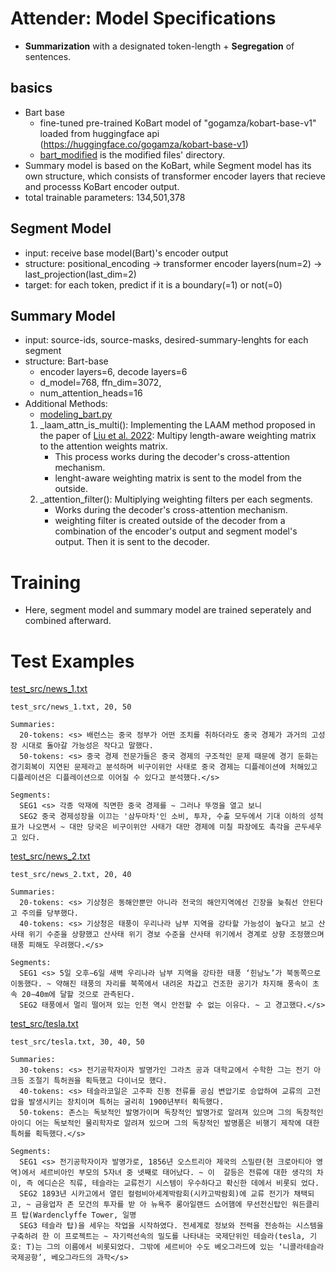 # Attender: Model Specifications
  * <strong>Summarization</strong> with a designated token-length + <strong>Segregation</strong> of sentences.
## basics
* Bart base
  * fine-tuned pre-trained KoBart model of "gogamza/kobart-base-v1" loaded from huggingface api (https://huggingface.co/gogamza/kobart-base-v1)
  * [bart_modified](./model/bart_modified) is the modified files' directory.
* Summary model is based on the KoBart, while Segment model has its own structure, which consists of transformer encoder layers that recieve and processs KoBart encoder output.
* total trainable parameters: 134,501,378

## Segment Model
* input: receive base model(Bart)'s encoder output
* structure: positional_encoding -> transformer encoder layers(num=2) -> last_projection(last_dim=2)
* target: for each token, predict if it is a boundary(=1) or not(=0)

## Summary Model
* input: source-ids, source-masks, desired-summary-lenghts for each segment
* structure: Bart-base
  * encoder layers=6, decode layers=6
  * d_model=768, ffn_dim=3072, 
  * num_attention_heads=16
* Additional Methods:
  * [modeling_bart.py](model/bart_modified/modeling_bart.py)<br>
  1. _laam_attn_is_multi(): Implementing the LAAM method proposed in the paper of [Liu et al. 2022](https://aclanthology.org/2022.acl-long.474.pdf): Multipy length-aware weighting matrix to the attention weights matrix.<br>
      * This process works during the decoder's cross-attention mechanism.
      * lenght-aware weighting matrix is sent to the model from the outside.
  2. _attention_filter(): Multiplying weighting filters per each segments.<br>
      * Works during the decoder's cross-attention mechanism.
      * weighting filter is created outside of the decoder from a combination of the encoder's output and segment model's output. Then it is sent to the decoder.

# Training
* Here, segment model and summary model are trained seperately and combined afterward.

# Test Examples

[test_src/news_1.txt](./test/test_src/news_1.txt) 

```test_src/news_1.txt, 20, 50 ```
```
Summaries:
  20-tokens: <s> 배런스는 중국 정부가 어떤 조치를 취하더라도 중국 경제가 과거의 고성장 시대로 돌아갈 가능성은 작다고 말했다.
  50-tokens: <s> 중국 경제 전문가들은 중국 경제의 구조적인 문제 때문에 경기 둔화는 경기회복이 지연된 문제라고 분석하며 비구이위안 사태로 중국 경제는 디플레이션에 처해있고 디플레이션은 디플레이션으로 이어질 수 있다고 분석했다.</s>

Segments:
  SEG1 <s> 각종 악재에 직면한 중국 경제를 ~ 그러나 뚜껑을 열고 보니
  SEG2 중국 경제성장을 이끄는 '삼두마차'인 소비, 투자, 수출 모두에서 기대 이하의 성적표가 나오면서 ~ 대만 당국은 비구이위안 사태가 대만 경제에 미칠 파장에도 촉각을 곤두세우고 있다.
```

[test_src/news_2.txt](./test/test_src/news_2.txt)

```test_src/news_2.txt, 20, 40```
```
Summaries:
  20-tokens: <s> 기상청은 동해안뿐만 아니라 전국의 해안지역에선 긴장을 늦춰선 안된다고 주의를 당부했다.
  40-tokens: <s> 기상청은 태풍이 우리나라 남부 지역을 강타할 가능성이 높다고 보고 산사태 위기 수준을 상향했고 산사태 위기 경보 수준을 산사태 위기에서 경계로 상향 조정했으며 태풍 피해도 우려했다.</s>

Segments:
  SEG1 <s> 5일 오후∼6일 새벽 우리나라 남부 지역을 강타한 태풍 ‘힌남노’가 북동쪽으로 이동했다. ~ 약해진 태풍의 자리를 북쪽에서 내려온 차갑고 건조한 공기가 차지해 풍속이 초속 20∼40m에 달할 것으로 관측된다.
  SEG2 태풍에서 멀리 떨어져 있는 인천 역시 안전할 수 없는 이유다. ~ 고 경고했다.</s>
```

[test_src/tesla.txt](./test/test_src/tesla.txt)

```test_src/tesla.txt, 30, 40, 50  ```
```
Summaries:
  30-tokens: <s> 전기공학자이자 발명가인 그라츠 공과 대학교에서 수학한 그는 전기 아크등 조절기 특허권을 획득했고 다이너모 했다.
  40-tokens: <s> 테슬라코일은 고주파 진동 전류를 공심 변압기로 승압하여 교류의 고전압을 발생시키는 장치이며 특허는 굴리히 1900년부터 획득했다.
  50-tokens: 존스는 독보적인 발명가이며 독창적인 발명가로 알려져 있으며 그의 독창적인 아이디 어는 독보적인 물리학자로 알려져 있으며 그의 독창적인 발명품은 비행기 제작에 대한 특허를 획득했다.</s>

Segments:
  SEG1 <s> 전기공학자이자 발명가로, 1856년 오스트리아 제국의 스밀랸(현 크로아티아 영역)에서 세르비아인 부모의 5자녀 중 넷째로 태어났다. ~ 이  갈등은 전류에 대한 생각의 차이, 즉 에디슨은 직류, 테슬라는 교류전기 시스템이 우수하다고 확신한 데에서 비롯되 었다.
  SEG2 1893년 시카고에서 열린 컬럼비아세계박람회(시카고박람회)에 교류 전기가 채택되고, ~ 금융업자 존 모건의 투자를 받 아 뉴욕주 롱아일랜드 쇼어햄에 무선전신탑인 워든클리프 탑(Wardenclyffe Tower, 일명
  SEG3 테슬라 탑)을 세우는 작업을 시작하였다. 전세계로 정보와 전력을 전송하는 시스템을 구축하려 한 이 프로젝트는 ~ 자기력선속의 밀도를 나타내는 국제단위인 테슬라(tesla, 기호: T)는 그의 이름에서 비롯되었다. 그밖에 세르비아 수도 베오그라드에 있는 ‘니콜라테슬라국제공항’, 베오그라드의 과학</s>
```


